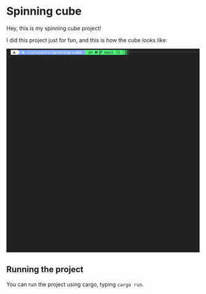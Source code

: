 # Spinning cube

Hey, this is my spinning cube project!

I did this project just for fun, and this is how the cube looks like:

![spinning cube](static/spinning-cube.gif)

## Running the project
You can run the project using cargo, typing `cargo run`.
